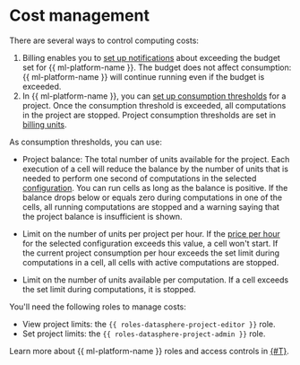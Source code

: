 # Cost management

There are several ways to control computing costs:

1. Billing enables you to [set up notifications](../../billing/operations/budgets.md) about exceeding the budget set for {{ ml-platform-name }}. The budget does not affect consumption: {{ ml-platform-name }} will continue running even if the budget is exceeded.
1. In {{ ml-platform-name }}, you can [set up consumption thresholds](../operations/projects/restrictions.md) for a project. Once the consumption threshold is exceeded, all computations in the project are stopped. Project consumption thresholds are set in [billing units](../pricing.md#unit).

As consumption thresholds, you can use:

* Project balance: The total number of units available for the project. Each execution of a cell will reduce the balance by the number of units that is needed to perform one second of computations in the selected [configuration](../concepts/configurations.md). You can run cells as long as the balance is positive. If the balance drops below or equals zero during computations in one of the cells, all running computations are stopped and a warning saying that the project balance is insufficient is shown.

* Limit on the number of units per project per hour. If the [price per hour](../pricing.md) for the selected configuration exceeds this value, a cell won't start. If the current project consumption per hour exceeds the set limit during computations in a cell, all cells with active computations are stopped.

* Limit on the number of units available per computation. If a cell exceeds the set limit during computations, it is stopped.

You'll need the following roles to manage costs:

* View project limits: the `{{ roles-datasphere-project-editor }}` role.
* Set project limits: the `{{ roles-datasphere-project-admin }}` role.

Learn more about {{ ml-platform-name }} roles and access controls in [{#T}](../security/index.md).
